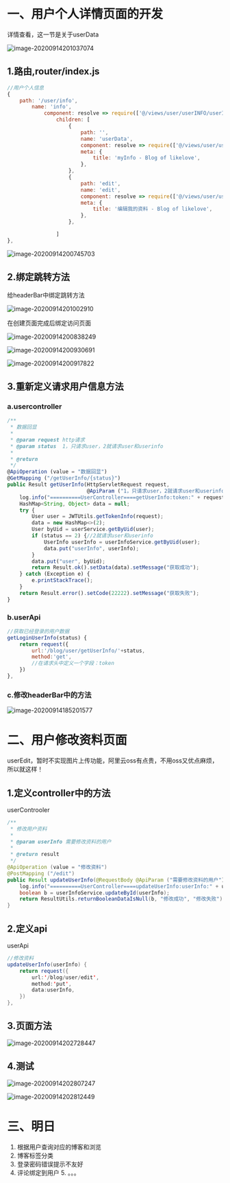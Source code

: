 # 一、用户个人详情页面的开发

详情查看，这一节是关于userData

![image-20200914201037074](https://gitee.com/likeloveC/picture_bed/raw/master/img/8.26/20200914201037.png)

## 1.路由,router/index.js

```js
//用户个人信息
{
    path: '/user/info',
        name: 'info',
            component: resolve => require(['@/views/user/userINFO/userInfo'], resolve),
                children: [
                    {
                        path: '',
                        name: 'userData',
                        component: resolve => require(['@/views/user/userINFO/userData'], resolve),
                        meta: {
                            title: 'myInfo - Blog of likelove',
                        },
                    },
                    {
                        path: 'edit',
                        name: 'edit',
                        component: resolve => require(['@/views/user/userINFO/userForm'], resolve),
                        meta: {
                            title: '编辑我的资料 - Blog of likelove',
                        },
                    },

                ]
},
```

![image-20200914200745703](https://gitee.com/likeloveC/picture_bed/raw/master/img/8.26/20200914200745.png)



## 2.绑定跳转方法

给headerBar中绑定跳转方法

![image-20200914201002910](https://gitee.com/likeloveC/picture_bed/raw/master/img/8.26/20200914201002.png)

在创建页面完成后绑定访问页面

![image-20200914200838249](https://gitee.com/likeloveC/picture_bed/raw/master/img/8.26/20200914200838.png)

![image-20200914200930691](https://gitee.com/likeloveC/picture_bed/raw/master/img/8.26/20200914200930.png)

![image-20200914200917822](https://gitee.com/likeloveC/picture_bed/raw/master/img/8.26/20200914200917.png)







## 3.重新定义请求用户信息方法

### a.usercontroller

```js
/**
 * 数据回显
 *
 * @param request http请求
 * @param status  1，只请求user，2就请求user和userinfo
 *
 * @return
 */
@ApiOperation (value = "数据回显")
@GetMapping ("/getUserInfo/{status}")
public Result getUserInfo(HttpServletRequest request,
                          @ApiParam ("1，只请求user，2就请求user和userinfo") @PathVariable Integer status) {
    log.info("==========UserController====getUserInfo:token:" + request.getHeader("token"));
    HashMap<String, Object> data = null;
    try {
        User user = JWTUtils.getTokenInfo(request);
        data = new HashMap<>(2);
        User byUid = userService.getByUid(user);
        if (status == 2) {//2就请求user和userinfo
            UserInfo userInfo = userInfoService.getByUid(user);
            data.put("userInfo", userInfo);
        }
        data.put("user", byUid);
        return Result.ok().setData(data).setMessage("获取成功");
    } catch (Exception e) {
        e.printStackTrace();
    }
    return Result.error().setCode(22222).setMessage("获取失败");
}
```



### b.userApi

```js
//获取已经登录的用户数据
getLoginUserInfo(status) {
    return request({
        url:'/blog/user/getUserInfo/'+status,
        method:'get',
        //在请求头中定义一个字段：token
    })
},
```



### c.修改headerBar中的方法

![image-20200914185201577](https://gitee.com/likeloveC/picture_bed/raw/master/img/8.26/20200914185201.png)





# 二、用户修改资料页面

userEdit，暂时不实现图片上传功能，阿里云oss有点贵，不用oss又优点麻烦，所以就这样！

## 1.定义controller中的方法

userControoler

```java
/**
 * 修改用户资料
 *
 * @param userInfo 需要修改资料的用户
 *
 * @return result
 */
@ApiOperation (value = "修改资料")
@PostMapping ("/edit")
public Result updateUserInfo(@RequestBody @ApiParam ("需要修改资料的用户") UserInfo userInfo) {
    log.info("==========UserController====updateUserInfo:userInfo:" + userInfo);
    boolean b = userInfoService.updateById(userInfo);
    return ResultUtils.returnBooleanDataIsNull(b, "修改成功", "修改失败");
}
```



## 2.定义api

userApi

```java
//修改资料
updateUserInfo(userInfo) {
    return request({
        url:'/blog/user/edit',
        method:'put',
        data:userInfo,
    })
},
```



## 3.页面方法

![image-20200914202728447](https://gitee.com/likeloveC/picture_bed/raw/master/img/8.26/20200914202728.png)





## 4.测试

![image-20200914202807247](https://gitee.com/likeloveC/picture_bed/raw/master/img/8.26/20200914202807.png)



![image-20200914202812449](https://gitee.com/likeloveC/picture_bed/raw/master/img/8.26/20200914202812.png)









# 三、明日

1.  根据用户查询对应的博客和浏览
2.  博客标签分类
3.  登录密码错误提示不友好
4.  评论绑定到用户
    5.  。。。
